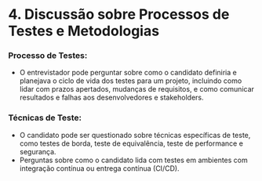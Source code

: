 # 4. Discussão sobre Processos de Testes e Metodologias

### Processo de Testes:
- O entrevistador pode perguntar sobre como o candidato definiria e planejava o ciclo de vida dos testes para um projeto, incluindo como lidar com prazos apertados, mudanças de requisitos, e como comunicar resultados e falhas aos desenvolvedores e stakeholders.

### Técnicas de Teste:
- O candidato pode ser questionado sobre técnicas específicas de teste, como testes de borda, teste de equivalência, teste de performance e segurança.
- Perguntas sobre como o candidato lida com testes em ambientes com integração contínua ou entrega contínua (CI/CD).